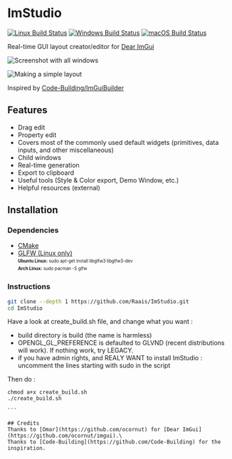 


# ImStudio
[![Linux Build Status](https://github.com/Raais/ImStudio/actions/workflows/linux.yml/badge.svg)](https://github.com/Raais/ImStudio/actions?workflow=linux)
[![Windows Build Status](https://github.com/Raais/ImStudio/actions/workflows/windows.yml/badge.svg)](https://github.com/Raais/ImStudio/actions?workflow=windows)
[![macOS Build Status](https://github.com/Raais/ImStudio/actions/workflows/macos.yml/badge.svg)](https://github.com/Raais/ImStudio/actions?workflow=macOS)

Real-time GUI layout creator/editor for [Dear ImGui](https://github.com/ocornut/imgui)

![Screenshot with all windows](https://user-images.githubusercontent.com/64605172/140092885-4e1970d6-2518-4c42-a9a0-c14725931aea.png)

![Making a simple layout](https://user-images.githubusercontent.com/64605172/140092697-c7760d6e-6f5a-4dd0-b208-919e9647c117.gif)

Inspired by [Code-Building/ImGuiBuilder](https://github.com/Code-Building/ImGuiBuilder)

## Features

 - Drag edit
 - Property edit
 - Covers most of the commonly used default widgets (primitives, data inputs, and other miscellaneous)
 - Child windows
 - Real-time generation
 - Export to clipboard
 - Useful tools (Style & Color export, Demo Window, etc.)
 - Helpful resources (external)
 
## Installation

### Dependencies

 - [CMake](https://cmake.org/download)
 - [GLFW (Linux only)](https://www.glfw.org/download) \
 <sub><sup> **Ubuntu Linux:** sudo apt-get install libglfw3 libglfw3-dev </sub></sup>\
 <sub><sup> **Arch Linux:** sudo pacman -S glfw </sub></sup>

### Instructions
```bash
git clone --depth 1 https://github.com/Raais/ImStudio.git
cd ImStudio
````
Have a look at create_build.sh file, and change what you want :

- build directory is build (the name is harmless)
- OPENGL_GL_PREFERENCE is defaulted to GLVND (recent distributions will work). If nothing work, try LEGACY.
- if you have admin rights, and REALY WANT to install ImStudio : uncomment the lines starting with sudo in the script

Then do :

````
chmod a+x create_build.sh
./create_build.sh

```

## Credits
Thanks to [Omar](https://github.com/ocornut) for [Dear ImGui](https://github.com/ocornut/imgui).\
Thanks to [Code-Building](https://github.com/Code-Building) for the inspiration.
